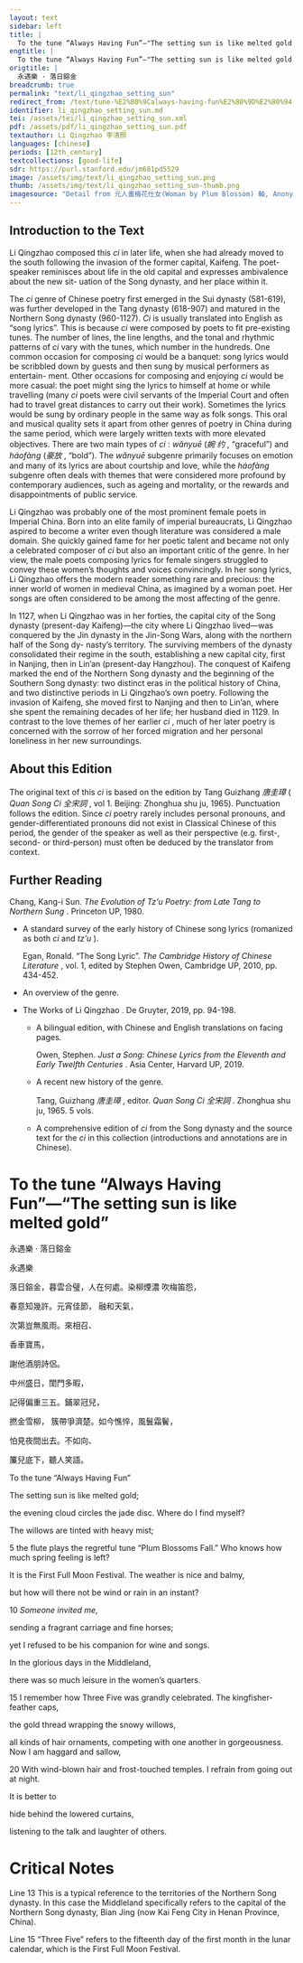 ```yaml
---
layout: text
sidebar: left
title: |
  To the tune “Always Having Fun”—"The setting sun is like melted gold | 永遇樂 · 落日鎔金
engtitle: |
  To the tune “Always Having Fun”—"The setting sun is like melted gold
origtitle: |
  永遇樂 · 落日鎔金
breadcrumb: true
permalink: "text/li_qingzhao_setting_sun"
redirect_from: /text/tune-%E2%80%9Calways-having-fun%E2%80%9D%E2%80%94-setting-sun-melted-gold
identifier: li_qingzhao_setting_sun.md
tei: /assets/tei/li_qingzhao_setting_sun.xml
pdf: /assets/pdf/li_qingzhao_setting_sun.pdf
textauthor: Li Qingzhao 李清照
languages: [chinese]
periods: [12th_century]
textcollections: [good-life]
sdr: https://purl.stanford.edu/jm681pd5529
image: /assets/img/text/li_qingzhao_setting_sun.png
thumb: /assets/img/text/li_qingzhao_setting_sun-thumb.png
imagesource: "Detail from 元人畫梅花仕女(Woman by Plum Blossom) 軸, Anonymous, National Palace Museum, Accession Number: K2A000362N000000000PAA [Public Domain]"
---
```

<h2>Introduction to the Text</h2>
<p>Li Qingzhao composed this <i> ci </i> in later life, when she had already moved to the south following the invasion of the former capital, Kaifeng. The poet-speaker reminisces about life in the old capital and expresses ambivalence about the new sit- uation of the Song dynasty, and her place within it.</p>

<p>The <i> ci </i> genre of Chinese poetry first emerged in the Sui dynasty (581-619), was further developed in the Tang dynasty (618-907) and matured in the Northern Song dynasty (960-1127). <i> Ci </i> is usually translated into English as “song lyrics”. This is because <i> ci </i> were composed by poets to fit pre-existing tunes. The number of lines, the line lengths, and the tonal and rhythmic patterns of <i> ci </i> vary with the tunes, which number in the hundreds. One common occasion for composing <i> ci </i> would be a banquet: song lyrics would be scribbled down by guests and then sung by musical performers as entertain- ment. Other occasions for composing and enjoying <i> ci </i> would be more casual: the poet might sing the lyrics to himself at home or while travelling (many <i> ci </i> poets were civil servants of the Imperial Court and often had to travel great distances to carry out their work). Sometimes the lyrics would be sung by ordinary people in the same way as folk songs. This oral and musical quality sets it apart from other genres of poetry in China during the same period, which were largely written texts with more elevated objectives. There are two main types of <i> ci</i> : <i> wǎnyuē </i> (<em>婉 约</em> , “graceful”) and <i> háofàng </i> (<em>豪放</em> , “bold”). The <i> wǎnyuē </i> subgenre primarily focuses on emotion and many of its lyrics are about courtship and love, while the <i> háofàng </i> subgenre often deals with themes that were considered more profound by contemporary audiences, such as ageing and mortality, or the rewards and disappointments of public service.</p>

<p>Li Qingzhao was probably one of the most prominent female poets in Imperial China. Born into an elite family of imperial bureaucrats, Li Qingzhao aspired to become a writer even though literature was considered a male domain. She quickly gained fame for her poetic talent and became not only a celebrated composer of <i> ci </i> but also an important critic of the genre. In her view, the male poets composing lyrics for female singers struggled to convey these women’s thoughts and voices convincingly. In her song lyrics, Li Qingzhao offers the modern reader something rare and precious: the inner world of women in medieval China, as imagined by a woman poet. Her songs are often considered to be among the most affecting of the genre.</p>

<p>In 1127, when Li Qingzhao was in her forties, the capital city of the Song dynasty (present-day Kaifeng)—the city where Li Qingzhao lived—was conquered by the Jin dynasty in the Jin-Song Wars, along with the northern half of the Song dy- nasty’s territory. The surviving members of the dynasty consolidated their regime in the south, establishing a new capital city, first in Nanjing, then in Lin’an (present-day Hangzhou). The conquest of Kaifeng marked the end of the Northern Song dynasty and the beginning of the Southern Song dynasty: two distinct eras in the political history of China, and two distinctive periods in Li Qingzhao’s own poetry. Following the invasion of Kaifeng, she moved first to Nanjing and then to Lin’an, where she spent the remaining decades of her life; her husband died in 1129. In contrast to the love themes of her earlier <i> ci</i> , much of her later poetry is concerned with the sorrow of her forced migration and her personal loneliness in her new surroundings.</p>

<h2>About this Edition</h2>
<p>The original text of this <i> ci </i> is based on the edition by Tang Guizhang <em>唐圭璋</em> (<i> Quan Song Ci </i> <em>全宋詞</em> , vol 1. Beijing: Zhonghua shu ju, 1965). Punctuation follows the edition. Since <i> ci </i> poetry rarely includes personal pronouns, and gender-differentiated pronouns did not exist in Classical Chinese of this period, the gender of the speaker as well as their perspective (e.g. first-, second- or third-person) must often be deduced by the translator from context.</p>

<h2>Further Reading</h2>
<p>Chang, Kang-i Sun. <i> The Evolution of Tz’u Poetry: from Late Tang to Northern Sung</i> . Princeton UP, 1980.</p>
<ul id="l1">
<li data-list-text="•">
<p>A standard survey of the early history of Chinese song lyrics (romanized as both <em>ci</em> and <em>tz’u</em> ).</p>
<p>Egan, Ronald. “The Song Lyric”. <i> The Cambridge History of Chinese Literature</i> , vol. 1, edited by Stephen Owen, Cambridge UP, 2010, pp. 434-452.</p>
</li>
<li data-list-text="•">
<p>An overview of the genre.</p>
</li>
</ul>
<ul id="l2">
<li data-list-text="—">
<p>The Works of Li Qingzhao . De Gruyter, 2019, pp. 94-198.</p>
<ul id="l3">
<li data-list-text="•">
<p>A bilingual edition, with Chinese and English translations on facing pages.</p>
<p>Owen, Stephen. <i> Just a Song: Chinese Lyrics from the Eleventh and Early Twelfth Centuries</i> . Asia Center, Harvard UP, 2019.</p>
</li>
<li data-list-text="•">
<p>A recent new history of the genre.</p>
<p>Tang, Guizhang <em>唐圭璋</em> , editor. <i> Quan Song Ci </i> <em>全宋詞</em> . Zhonghua shu ju, 1965. 5 vols.</p>
</li>
<li data-list-text="•">
<p>A comprehensive edition of <em>ci</em> from the Song dynasty and the source text for the <em>ci</em> in this collection (introductions and annotations are in Chinese).</p>
</li>
</ul>
</li>
</ul>
<h1>To the tune “Always Having Fun”—“The setting sun is like melted gold”</h1>
<p>永遇樂 · 落日鎔金</p>

<p>永遇樂</p>

<p>落日鎔金，暮雲合璧，人在何處。染柳煙濃 吹梅笛怨，</p>
<p>春意知幾許。元宵佳節， 融和天氣，</p>
<p>次第豈無風雨。來相召、</p>
<p>香車寶馬，</p>
<p>謝他酒朋詩侶。</p>

<p>中州盛日，閨門多暇，</p>
<p>記得偏重三五。鋪翠冠兒，</p>
<p>撚金雪柳， 簇帶爭濟楚。如今憔悴，風鬟霜鬢，</p>
<p>怕見夜間出去。不如向、</p>
<p>簾兒底下，聽人笑語。</p>
<p>To the tune “Always Having Fun”</p>

<p>The setting sun is like melted gold;</p>
<p>the evening cloud circles the jade disc. Where do I find myself?</p>
<p>The willows are tinted with heavy mist;</p>
<p>5 the flute plays the regretful tune “Plum Blossoms Fall.” Who knows how much spring feeling is left?</p>
<p>It is the First Full Moon Festival. The weather is nice and balmy,</p>
<p>but how will there not be wind or rain in an instant?</p>
<p>10 <em>Someone invited me,</em></p>
<p>sending a fragrant carriage and fine horses;</p>
<p>yet I refused to be his companion for wine and songs.</p>

<p>In the glorious days in the Middleland,</p>
<p>there was so much leisure in the women’s quarters.</p>
<p>15 I remember how Three Five was grandly celebrated. The kingfisher-feather caps,</p>
<p>the gold thread wrapping the snowy willows,</p>
<p>all kinds of hair ornaments, competing with one another in gorgeousness. Now I am haggard and sallow,</p>
<p>20 With wind-blown hair and frost-touched temples. I refrain from going out at night.</p>
<p>It is better to</p>
<p>hide behind the lowered curtains,</p>
<p>listening to the talk and laughter of others.</p>

<h1>Critical Notes</h1>

<p>Line 13 This is a typical reference to the territories of the Northern Song dynasty. In this case the Middleland specifically refers to the capital of the Northern Song dynasty, Bian Jing (now Kai Feng City in Henan Province, China).</p>
<p>Line 15 “Three Five” refers to the fifteenth day of the first month in the lunar calendar, which is the First Full Moon Festival.</p>
